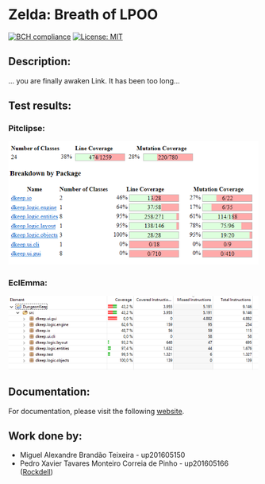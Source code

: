 # Zelda: Breath of LPOO

[![BCH compliance](https://bettercodehub.com/edge/badge/miguelalexbt/LPOO1718_T3G11?branch=master&token=8bdb8e3cbbc532fed74f5e92372979e4d52eb6f7)](https://bettercodehub.com/)
[![License: MIT](https://img.shields.io/badge/License-MIT-yellow.svg)](https://opensource.org/licenses/MIT)

## Description:

... you are finally awaken Link. It has been too long...

## Test results:

### Pitclipse:

![Pitclipse](/res/lpoo_pit.png)

### EclEmma:

![EclEmma](/res/lpoo_eclemma.png)

## Documentation:

For documentation, please visit the following [website](https://miguelalexbt.github.io/LPOO1718_T3G11/).

## Work done by:

- Miguel Alexandre Brandão Teixeira - up201605150
- Pedro Xavier Tavares Monteiro Correia de Pinho - up201605166 ([Rockdell](https://github.com/Rockdell))
